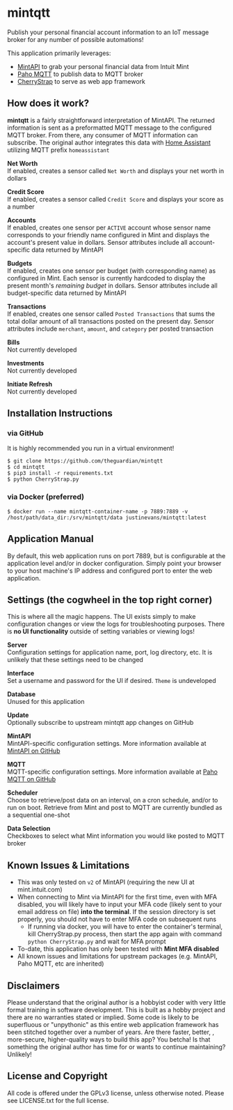 # mintqtt

Publish your personal financial account information to an IoT message broker for any number of possible automations!

This application primarily leverages:
* [MintAPI](https://github.com/mintapi/mintapi) to grab your personal financial data from Intuit Mint
* [Paho MQTT](https://github.com/eclipse/paho.mqtt.python) to publish data to MQTT broker
* [CherryStrap](https://github.com/theguardian/CherryStrap/) to serve as web app framework

## How does it work?
**mintqtt** is a fairly straightforward interpretation of MintAPI. The returned information is sent as a preformatted MQTT message to the configured MQTT broker. From there, any consumer of MQTT information can subscribe. The original author integrates this data with [Home Assistant](https://github.com/home-assistant) utilizing MQTT prefix `homeassistant` 

**Net Worth**\
If enabled, creates a sensor called `Net Worth` and displays your net worth in dollars

**Credit Score**\
If enabled, creates a sensor called `Credit Score` and displays your score as a number

**Accounts**\
If enabled, creates one sensor per `ACTIVE` account whose sensor name corresponds to your friendly name configured in Mint and displays the account's present value in dollars. Sensor attributes include all account-specific data returned by MintAPI

**Budgets**\
If enabled, creates one sensor per budget (with corresponding name) as configured in Mint. Each sensor is currently hardcoded to display the present month's *remaining budget* in dollars. Sensor attributes include all budget-specific data returned by MintAPI

**Transactions**\
If enabled, creates one sensor called `Posted Transactions` that sums the total dollar amount of all transactions posted on the present day. Sensor attributes include `merchant`, `amount`, and `category` per posted transaction

**Bills**\
Not currently developed

**Investments**\
Not currently developed

**Initiate Refresh**\
Not currently developed 

## Installation Instructions 
### via GitHub
It is highly recommended you run in a virtual environment!
```
$ git clone https://github.com/theguardian/mintqtt
$ cd mintqtt
$ pip3 install -r requirements.txt
$ python CherryStrap.py
```

### via Docker (preferred)
```
$ docker run --name mintqtt-container-name -p 7889:7889 -v /host/path/data_dir:/srv/mintqtt/data justinevans/mintqtt:latest
```

## Application Manual
By default, this web application runs on port 7889, but is configurable at the application level and/or in docker configuration. Simply point your browser to your host machine's IP address and configured port to enter the web application.

## Settings (the cogwheel in the top right corner)
This is where all the magic happens. The UI exists simply to make configuration changes or view the logs for troubleshooting purposes. There is **no UI functionality** outside of setting variables or viewing logs!

**Server**\
Configuration settings for application name, port, log directory, etc. It is unlikely that these settings need to be changed

**Interface**\
Set a username and password for the UI if desired. `Theme` is undeveloped

**Database**\
Unused for this application

**Update**\
Optionally subscribe to upstream mintqtt app changes on GitHub

**MintAPI**\
MintAPI-specific configuration settings. More information available at [MintAPI on GitHub](https://github.com/mintapi/mintapi) 

**MQTT**\
MQTT-specific configuration settings. More information available at [Paho MQTT on GitHub](https://github.com/eclipse/paho.mqtt.python)

**Scheduler**\
Choose to retrieve/post data on an interval, on a cron schedule, and/or to run on boot. Retrieve from Mint and post to MQTT are currently bundled as a sequential one-shot

**Data Selection**\
Checkboxes to select what Mint information you would like posted to MQTT broker

## Known Issues & Limitations
* This was only tested on `v2` of MintAPI (requiring the new UI at mint.intuit.com)
* When connecting to Mint via MintAPI for the first time, even with MFA disabled, you will likely have to input your MFA code (likely sent to your email address on file) **into the terminal**. If the session directory is set properly, you should not have to enter MFA code on subsequent runs
  * If running via docker, you will have to enter the container's terminal, kill CherryStrap.py process, then start the app again with command `python CherryStrap.py` and wait for MFA prompt
* To-date, this application has only been tested with **Mint MFA disabled**
* All known issues and limitations for upstream packages (e.g. MintAPI, Paho MQTT, etc are inherited)

## Disclaimers
Please understand that the original author is a hobbyist coder with very little formal training in software development. This is built as a hobby project and there are no warranties stated or implied. Some code is likely to be superfluous or "unpythonic" as this entire web application framework has been stitched together over a number of years. Are there faster, better, , more-secure, higher-quality ways to build this app? You betcha! Is that something the original author has time for or wants to continue maintaining? Unlikely!

## License and Copyright

All code is offered under the GPLv3 license, unless otherwise noted. Please see
LICENSE.txt for the full license.
